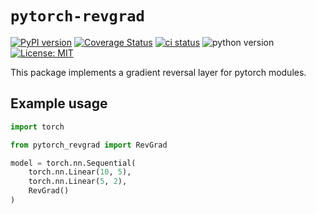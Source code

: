 # `pytorch-revgrad`

[![PyPI version](https://badge.fury.io/py/pytorch-revgrad.svg)](https://badge.fury.io/py/pytorch-revgrad)
[![Coverage Status](https://coveralls.io/repos/github/janfreyberg/pytorch-revgrad/badge.svg?branch=master)](https://coveralls.io/github/janfreyberg/pytorch-revgrad?branch=master)
[![ci status](https://travis-ci.org/janfreyberg/pytorch-revgrad.svg?branch=master)](https://travis-ci.org/janfreyberg/pytorch-revgrad)
![python version](https://camo.githubusercontent.com/0a3ef56c3f80aca9bc6bafeab605803d81fe2284/68747470733a2f2f696d672e736869656c64732e696f2f62616467652f707974686f6e2d332e352532422d626c75652e737667)
[![License: MIT](https://img.shields.io/badge/License-MIT-yellow.svg)](https://opensource.org/licenses/MIT)

This package implements a gradient reversal layer for pytorch modules.

## Example usage

```python
import torch

from pytorch_revgrad import RevGrad

model = torch.nn.Sequential(
    torch.nn.Linear(10, 5),
    torch.nn.Linear(5, 2),
    RevGrad()
)
```
